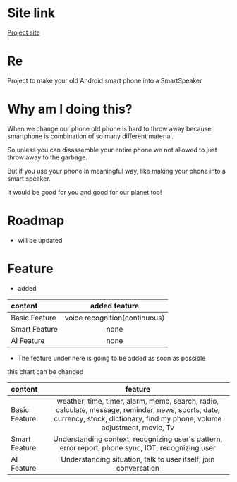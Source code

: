 # Site link
[Project site](https://neo81389.github.io/Re/)

# Re
Project to make your old Android smart phone into a SmartSpeaker

# Why am I doing this?
When we change our phone old phone is hard to throw away because smartphone is combination of so many different material.

So unless you can disassemble your entire phone we not allowed to just throw away to the garbage.

But if you use your phone in meaningful way, like making your phone into a smart speaker.

It would be good for you and good for our planet too!

# Roadmap
 - will be updated

# Feature
- added

| content | added feature |
| :------------ | :-----------: |
| Basic Feature | voice recognition(continuous) |
| Smart Feature | none |
| AI Feature | none |

- The feature under here is going to be added as soon as possible

this chart can be changed

| content | feature |
| :------------ | :-----------: |
| Basic Feature | weather, time, timer, alarm, memo, search, radio, calculate, message, reminder, news, sports, date, currency, stock, dictionary, find my phone, volume adjustment, movie, Tv |
| Smart Feature | Understanding context, recognizing user's pattern, error report, phone sync, IOT, recognizing user |
| AI Feature | Understanding situation, talk to user itself, join conversation |
